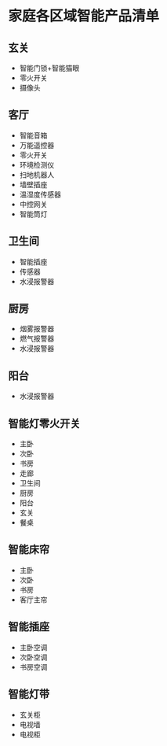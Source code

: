 # 家庭各区域智能产品清单

## 玄关

- 智能门锁+智能猫眼
- 零火开关
- 摄像头

## 客厅

- 智能音箱
- 万能遥控器
- 零⽕开关
- 环境检测仪
- 扫地机器⼈
- 墙壁插座
- 温湿度传感器
- 中控⽹关
- 智能筒灯

## 卫生间

- 智能插座
- 传感器
- 水浸报警器

## 厨房

- 烟雾报警器
- 燃气报警器
- 水浸报警器

## 阳台

- 水浸报警器

## 智能灯零火开关

- 主卧
- 次卧
- 书房
- 走廊
- 卫生间
- 厨房
- 阳台
- 玄关
- 餐桌

## 智能床帘

- 主卧
- 次卧
- 书房
- 客厅主帘

## 智能插座

- 主卧空调
- 次卧空调
- 书房空调

## 智能灯带

- 玄关柜
- 电视墙
- 电视柜
